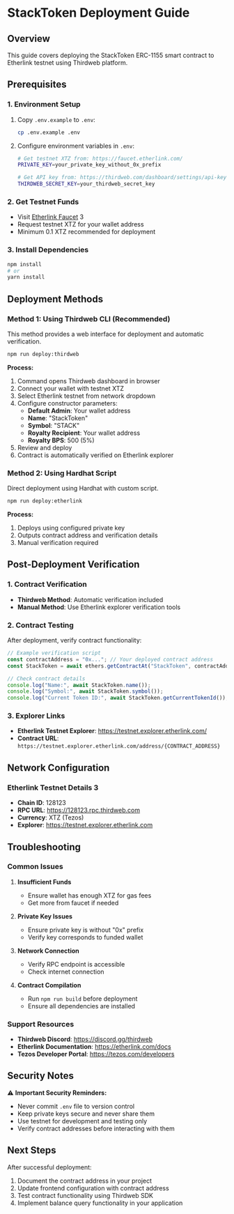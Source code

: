 # StackToken Deployment Guide

## Overview
This guide covers deploying the StackToken ERC-1155 smart contract to Etherlink testnet using Thirdweb platform.

## Prerequisites

### 1. Environment Setup
1. Copy `.env.example` to `.env`:
   ```bash
   cp .env.example .env
   ```

2. Configure environment variables in `.env`:
   ```bash
   # Get testnet XTZ from: https://faucet.etherlink.com/
   PRIVATE_KEY=your_private_key_without_0x_prefix
   
   # Get API key from: https://thirdweb.com/dashboard/settings/api-keys
   THIRDWEB_SECRET_KEY=your_thirdweb_secret_key
   ```

### 2. Get Testnet Funds
- Visit [Etherlink Faucet](https://faucet.etherlink.com/) <mcreference link="https://thirdweb.com/etherlink-testnet" index="3">3</mcreference>
- Request testnet XTZ for your wallet address
- Minimum 0.1 XTZ recommended for deployment

### 3. Install Dependencies
```bash
npm install
# or
yarn install
```

## Deployment Methods

### Method 1: Using Thirdweb CLI (Recommended)
This method provides a web interface for deployment and automatic verification.

```bash
npm run deploy:thirdweb
```

**Process:**
1. Command opens Thirdweb dashboard in browser
2. Connect your wallet with testnet XTZ
3. Select Etherlink testnet from network dropdown
4. Configure constructor parameters:
   - **Default Admin**: Your wallet address
   - **Name**: "StackToken"
   - **Symbol**: "STACK"
   - **Royalty Recipient**: Your wallet address
   - **Royalty BPS**: 500 (5%)
5. Review and deploy
6. Contract is automatically verified on Etherlink explorer

### Method 2: Using Hardhat Script
Direct deployment using Hardhat with custom script.

```bash
npm run deploy:etherlink
```

**Process:**
1. Deploys using configured private key
2. Outputs contract address and verification details
3. Manual verification required

## Post-Deployment Verification

### 1. Contract Verification
- **Thirdweb Method**: Automatic verification included
- **Manual Method**: Use Etherlink explorer verification tools

### 2. Contract Testing
After deployment, verify contract functionality:

```javascript
// Example verification script
const contractAddress = "0x..."; // Your deployed contract address
const StackToken = await ethers.getContractAt("StackToken", contractAddress);

// Check contract details
console.log("Name:", await StackToken.name());
console.log("Symbol:", await StackToken.symbol());
console.log("Current Token ID:", await StackToken.getCurrentTokenId());
```

### 3. Explorer Links
- **Etherlink Testnet Explorer**: https://testnet.explorer.etherlink.com/
- **Contract URL**: `https://testnet.explorer.etherlink.com/address/{CONTRACT_ADDRESS}`

## Network Configuration

### Etherlink Testnet Details <mcreference link="https://thirdweb.com/etherlink-testnet" index="3">3</mcreference>
- **Chain ID**: 128123
- **RPC URL**: https://128123.rpc.thirdweb.com
- **Currency**: XTZ (Tezos)
- **Explorer**: https://testnet.explorer.etherlink.com

## Troubleshooting

### Common Issues

1. **Insufficient Funds**
   - Ensure wallet has enough XTZ for gas fees
   - Get more from faucet if needed

2. **Private Key Issues**
   - Ensure private key is without "0x" prefix
   - Verify key corresponds to funded wallet

3. **Network Connection**
   - Verify RPC endpoint is accessible
   - Check internet connection

4. **Contract Compilation**
   - Run `npm run build` before deployment
   - Ensure all dependencies are installed

### Support Resources
- **Thirdweb Discord**: https://discord.gg/thirdweb
- **Etherlink Documentation**: https://etherlink.com/docs
- **Tezos Developer Portal**: https://tezos.com/developers

## Security Notes

⚠️ **Important Security Reminders:**
- Never commit `.env` file to version control
- Keep private keys secure and never share them
- Use testnet for development and testing only
- Verify contract addresses before interacting with them

## Next Steps

After successful deployment:
1. Document the contract address in your project
2. Update frontend configuration with contract address
3. Test contract functionality using Thirdweb SDK
4. Implement balance query functionality in your application